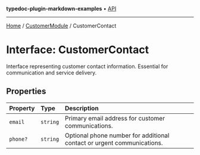 **typedoc-plugin-markdown-examples** • [API](../../README.md)

***

[Home](../../README.md) / [CustomerModule](../README.md) / CustomerContact

# Interface: CustomerContact

Interface representing customer contact information.
Essential for communication and service delivery.

## Properties

| Property | Type | Description |
| :------ | :------ | :------ |
| `email` | `string` | Primary email address for customer communications. |
| `phone?` | `string` | Optional phone number for additional contact or urgent communications. |
